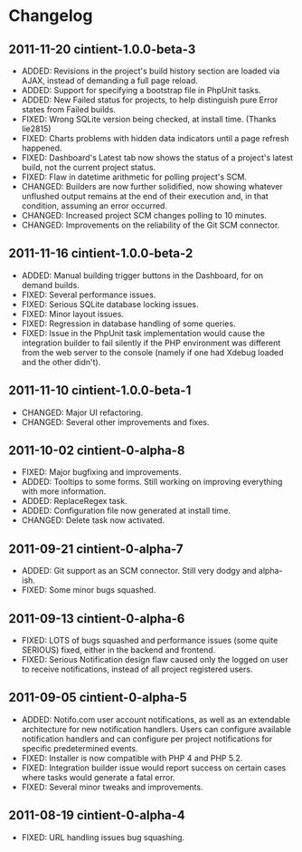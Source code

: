 Changelog
=========

2011-11-20 cintient-1.0.0-beta-3
--------------------------------

 *  ADDED: Revisions in the project's build history section are loaded
           via AJAX, instead of demanding a full page reload.
 *  ADDED: Support for specifying a bootstrap file in PhpUnit tasks.
 *  ADDED: New Failed status for projects, to help distinguish pure
           Error states from Failed builds.
 *  FIXED: Wrong SQLite version being checked, at install time. (Thanks
           lie2815)
 *  FIXED: Charts problems with hidden data indicators until a page
           refresh happened.
 *  FIXED: Dashboard's Latest tab now shows the status of a project's
           latest build, not the current project status.
 *  FIXED: Flaw in datetime arithmetic for polling project's SCM.
 *  CHANGED: Builders are now further solidified, now showing whatever
             unflushed output remains at the end of their execution and,
             in that condition, assuming an error occurred.
 *  CHANGED: Increased project SCM changes polling to 10 minutes.
 *  CHANGED: Improvements on the reliability of the Git SCM connector.


2011-11-16 cintient-1.0.0-beta-2
--------------------------------
 
 *  ADDED: Manual building trigger buttons in the Dashboard, for on
           demand builds.
 *  FIXED: Several performance issues.
 *  FIXED: Serious SQLite database locking issues.
 *  FIXED: Minor layout issues.
 *  FIXED: Regression in database handling of some queries.
 *  FIXED: Issue in the PhpUnit task implementation would cause the
           integration builder to fail silently if the PHP environment
           was different from the web server to the console (namely if
           one had Xdebug loaded and the other didn't).


2011-11-10 cintient-1.0.0-beta-1
--------------------------------
 
 *  CHANGED: Major UI refactoring.
 *  CHANGED: Several other improvements and fixes.


2011-10-02 cintient-0-alpha-8
-----------------------------
 
 *  FIXED: Major bugfixing and improvements.
 *  ADDED: Tooltips to some forms. Still working on improving everything
           with more information.
 *  ADDED: ReplaceRegex task.
 *  ADDED: Configuration file now generated at install time.
 *  CHANGED: Delete task now activated.


2011-09-21 cintient-0-alpha-7
-----------------------------

 *  ADDED: Git support as an SCM connector. Still very dodgy and
           alpha-ish.
 *  FIXED: Some minor bugs squashed.


2011-09-13 cintient-0-alpha-6
-----------------------------
 
 *  FIXED: LOTS of bugs squashed and performance issues (some quite
           SERIOUS) fixed, either in the backend and frontend.
 *  FIXED: Serious Notification design flaw caused only the logged on
           user to receive notifications, instead of all project
           registered users.


2011-09-05 cintient-0-alpha-5
-----------------------------

 *  ADDED: Notifo.com user account notifications, as well as an
           extendable architecture for new notification handlers. Users
           can configure available notification handlers and can
           configure per project notifications for specific
           predetermined events.
 *  FIXED: Installer is now compatible with PHP 4 and PHP 5.2.
 *  FIXED: Integration builder issue would report success on certain
           cases where tasks would generate a fatal error.
 *  FIXED: Several minor tweaks and improvements.

  
2011-08-19 cintient-0-alpha-4
-----------------------------

 *  FIXED: URL handling issues bug squashing.
